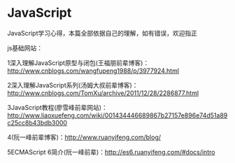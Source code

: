 # JavaScript
JavaScript学习心得，本篇全部依据自己的理解，如有错误，欢迎指正

js基础网站：

  1深入理解JavaScript原型与闭包(王福朋前辈博客)：http://www.cnblogs.com/wangfupeng1988/p/3977924.html

  2深入理解JavaScript系列(汤姆大叔前辈博客)：http://www.cnblogs.com/TomXu/archive/2011/12/28/2286877.html

  3JavaScript教程(廖雪峰前辈网站)：http://www.liaoxuefeng.com/wiki/001434446689867b27157e896e74d51a89c25cc8b43bdb3000

  4(阮一峰前辈博客)：http://www.ruanyifeng.com/blog/

  5ECMAScript 6简介(阮一峰前辈)：http://es6.ruanyifeng.com/#docs/intro
